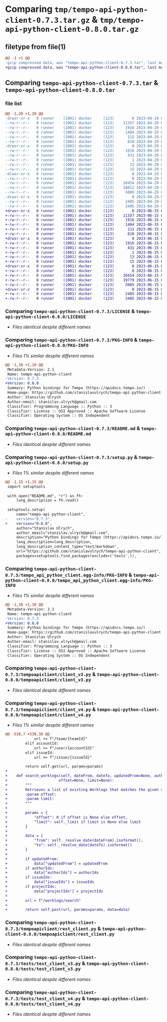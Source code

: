# Comparing `tmp/tempo-api-python-client-0.7.3.tar.gz` & `tmp/tempo-api-python-client-0.8.0.tar.gz`

## filetype from file(1)

```diff
@@ -1 +1 @@
-gzip compressed data, was "tempo-api-python-client-0.7.3.tar", last modified: Sat Apr 29 06:43:34 2023, max compression
+gzip compressed data, was "tempo-api-python-client-0.8.0.tar", last modified: Thu Jun 15 07:07:00 2023, max compression
```

## Comparing `tempo-api-python-client-0.7.3.tar` & `tempo-api-python-client-0.8.0.tar`

### file list

```diff
@@ -1,20 +1,20 @@
-drwxr-xr-x   0 runner    (1001) docker     (123)        0 2023-04-29 06:43:34.532554 tempo-api-python-client-0.7.3/
--rw-r--r--   0 runner    (1001) docker     (123)    11357 2023-04-29 06:43:21.000000 tempo-api-python-client-0.7.3/LICENSE
--rw-r--r--   0 runner    (1001) docker     (123)     1916 2023-04-29 06:43:34.532554 tempo-api-python-client-0.7.3/PKG-INFO
--rw-r--r--   0 runner    (1001) docker     (123)     1404 2023-04-29 06:43:21.000000 tempo-api-python-client-0.7.3/README.md
--rw-r--r--   0 runner    (1001) docker     (123)      112 2023-04-29 06:43:34.532554 tempo-api-python-client-0.7.3/setup.cfg
--rw-r--r--   0 runner    (1001) docker     (123)      810 2023-04-29 06:43:21.000000 tempo-api-python-client-0.7.3/setup.py
-drwxr-xr-x   0 runner    (1001) docker     (123)        0 2023-04-29 06:43:34.532554 tempo-api-python-client-0.7.3/tempo_api_python_client.egg-info/
--rw-r--r--   0 runner    (1001) docker     (123)     1916 2023-04-29 06:43:34.000000 tempo-api-python-client-0.7.3/tempo_api_python_client.egg-info/PKG-INFO
--rw-r--r--   0 runner    (1001) docker     (123)      431 2023-04-29 06:43:34.000000 tempo-api-python-client-0.7.3/tempo_api_python_client.egg-info/SOURCES.txt
--rw-r--r--   0 runner    (1001) docker     (123)        1 2023-04-29 06:43:34.000000 tempo-api-python-client-0.7.3/tempo_api_python_client.egg-info/dependency_links.txt
--rw-r--r--   0 runner    (1001) docker     (123)       13 2023-04-29 06:43:34.000000 tempo-api-python-client-0.7.3/tempo_api_python_client.egg-info/requires.txt
--rw-r--r--   0 runner    (1001) docker     (123)       15 2023-04-29 06:43:34.000000 tempo-api-python-client-0.7.3/tempo_api_python_client.egg-info/top_level.txt
-drwxr-xr-x   0 runner    (1001) docker     (123)        0 2023-04-29 06:43:34.532554 tempo-api-python-client-0.7.3/tempoapiclient/
--rw-r--r--   0 runner    (1001) docker     (123)        0 2023-04-29 06:43:21.000000 tempo-api-python-client-0.7.3/tempoapiclient/__init__.py
--rw-r--r--   0 runner    (1001) docker     (123)    10454 2023-04-29 06:43:21.000000 tempo-api-python-client-0.7.3/tempoapiclient/client_v3.py
--rw-r--r--   0 runner    (1001) docker     (123)    18812 2023-04-29 06:43:21.000000 tempo-api-python-client-0.7.3/tempoapiclient/client_v4.py
--rw-r--r--   0 runner    (1001) docker     (123)     5005 2023-04-29 06:43:21.000000 tempo-api-python-client-0.7.3/tempoapiclient/rest_client.py
-drwxr-xr-x   0 runner    (1001) docker     (123)        0 2023-04-29 06:43:34.532554 tempo-api-python-client-0.7.3/tests/
--rw-r--r--   0 runner    (1001) docker     (123)     2485 2023-04-29 06:43:21.000000 tempo-api-python-client-0.7.3/tests/test_client_v3.py
--rw-r--r--   0 runner    (1001) docker     (123)     2485 2023-04-29 06:43:21.000000 tempo-api-python-client-0.7.3/tests/test_client_v4.py
+drwxr-xr-x   0 runner    (1001) docker     (123)        0 2023-06-15 07:07:00.922951 tempo-api-python-client-0.8.0/
+-rw-r--r--   0 runner    (1001) docker     (123)    11357 2023-06-15 07:06:51.000000 tempo-api-python-client-0.8.0/LICENSE
+-rw-r--r--   0 runner    (1001) docker     (123)     1916 2023-06-15 07:07:00.922951 tempo-api-python-client-0.8.0/PKG-INFO
+-rw-r--r--   0 runner    (1001) docker     (123)     1404 2023-06-15 07:06:51.000000 tempo-api-python-client-0.8.0/README.md
+-rw-r--r--   0 runner    (1001) docker     (123)      112 2023-06-15 07:07:00.922951 tempo-api-python-client-0.8.0/setup.cfg
+-rw-r--r--   0 runner    (1001) docker     (123)      810 2023-06-15 07:06:51.000000 tempo-api-python-client-0.8.0/setup.py
+drwxr-xr-x   0 runner    (1001) docker     (123)        0 2023-06-15 07:07:00.922951 tempo-api-python-client-0.8.0/tempo_api_python_client.egg-info/
+-rw-r--r--   0 runner    (1001) docker     (123)     1916 2023-06-15 07:07:00.000000 tempo-api-python-client-0.8.0/tempo_api_python_client.egg-info/PKG-INFO
+-rw-r--r--   0 runner    (1001) docker     (123)      431 2023-06-15 07:07:00.000000 tempo-api-python-client-0.8.0/tempo_api_python_client.egg-info/SOURCES.txt
+-rw-r--r--   0 runner    (1001) docker     (123)        1 2023-06-15 07:07:00.000000 tempo-api-python-client-0.8.0/tempo_api_python_client.egg-info/dependency_links.txt
+-rw-r--r--   0 runner    (1001) docker     (123)       13 2023-06-15 07:07:00.000000 tempo-api-python-client-0.8.0/tempo_api_python_client.egg-info/requires.txt
+-rw-r--r--   0 runner    (1001) docker     (123)       15 2023-06-15 07:07:00.000000 tempo-api-python-client-0.8.0/tempo_api_python_client.egg-info/top_level.txt
+drwxr-xr-x   0 runner    (1001) docker     (123)        0 2023-06-15 07:07:00.922951 tempo-api-python-client-0.8.0/tempoapiclient/
+-rw-r--r--   0 runner    (1001) docker     (123)        0 2023-06-15 07:06:51.000000 tempo-api-python-client-0.8.0/tempoapiclient/__init__.py
+-rw-r--r--   0 runner    (1001) docker     (123)    10454 2023-06-15 07:06:51.000000 tempo-api-python-client-0.8.0/tempoapiclient/client_v3.py
+-rw-r--r--   0 runner    (1001) docker     (123)    19779 2023-06-15 07:06:51.000000 tempo-api-python-client-0.8.0/tempoapiclient/client_v4.py
+-rw-r--r--   0 runner    (1001) docker     (123)     5005 2023-06-15 07:06:51.000000 tempo-api-python-client-0.8.0/tempoapiclient/rest_client.py
+drwxr-xr-x   0 runner    (1001) docker     (123)        0 2023-06-15 07:07:00.922951 tempo-api-python-client-0.8.0/tests/
+-rw-r--r--   0 runner    (1001) docker     (123)     2485 2023-06-15 07:06:51.000000 tempo-api-python-client-0.8.0/tests/test_client_v3.py
+-rw-r--r--   0 runner    (1001) docker     (123)     2485 2023-06-15 07:06:51.000000 tempo-api-python-client-0.8.0/tests/test_client_v4.py
```

### Comparing `tempo-api-python-client-0.7.3/LICENSE` & `tempo-api-python-client-0.8.0/LICENSE`

 * *Files identical despite different names*

### Comparing `tempo-api-python-client-0.7.3/PKG-INFO` & `tempo-api-python-client-0.8.0/PKG-INFO`

 * *Files 1% similar despite different names*

```diff
@@ -1,10 +1,10 @@
 Metadata-Version: 2.1
 Name: tempo-api-python-client
-Version: 0.7.3
+Version: 0.8.0
 Summary: Python bindings for Tempo (https://apidocs.tempo.io/)
 Home-page: https://github.com/stanislavulrych/tempo-api-python-client
 Author: Stanislav Ulrych
 Author-email: stanislav.ulrych@gmail.com
 Classifier: Programming Language :: Python :: 3
 Classifier: License :: OSI Approved :: Apache Software License
 Classifier: Operating System :: OS Independent
```

### Comparing `tempo-api-python-client-0.7.3/README.md` & `tempo-api-python-client-0.8.0/README.md`

 * *Files identical despite different names*

### Comparing `tempo-api-python-client-0.7.3/setup.py` & `tempo-api-python-client-0.8.0/setup.py`

 * *Files 1% similar despite different names*

```diff
@@ -1,15 +1,15 @@
 import setuptools
 
 with open("README.md", "r") as fh:
     long_description = fh.read()
 
 setuptools.setup(
     name="tempo-api-python-client",
-    version="0.7.3",
+    version="0.8.0",
     author="Stanislav Ulrych",
     author_email="stanislav.ulrych@gmail.com",
     description="Python bindings for Tempo (https://apidocs.tempo.io/)",
     long_description=long_description,
     long_description_content_type="text/markdown",
     url="https://github.com/stanislavulrych/tempo-api-python-client",
     packages=setuptools.find_packages(exclude=('tests',)),
```

### Comparing `tempo-api-python-client-0.7.3/tempo_api_python_client.egg-info/PKG-INFO` & `tempo-api-python-client-0.8.0/tempo_api_python_client.egg-info/PKG-INFO`

 * *Files 1% similar despite different names*

```diff
@@ -1,10 +1,10 @@
 Metadata-Version: 2.1
 Name: tempo-api-python-client
-Version: 0.7.3
+Version: 0.8.0
 Summary: Python bindings for Tempo (https://apidocs.tempo.io/)
 Home-page: https://github.com/stanislavulrych/tempo-api-python-client
 Author: Stanislav Ulrych
 Author-email: stanislav.ulrych@gmail.com
 Classifier: Programming Language :: Python :: 3
 Classifier: License :: OSI Approved :: Apache Software License
 Classifier: Operating System :: OS Independent
```

### Comparing `tempo-api-python-client-0.7.3/tempoapiclient/client_v3.py` & `tempo-api-python-client-0.8.0/tempoapiclient/client_v3.py`

 * *Files identical despite different names*

### Comparing `tempo-api-python-client-0.7.3/tempoapiclient/client_v4.py` & `tempo-api-python-client-0.8.0/tempoapiclient/client_v4.py`

 * *Files 1% similar despite different names*

```diff
@@ -538,7 +538,38 @@
             url += f"/team/{teamId}"
         elif accountId:
             url += f"/user/{accountId}"
         elif issueId:
             url += f"/issue/{issueId}"
 
         return self.get(url, params=params)
+
+    def search_worklogs(self, dateFrom, dateTo, updatedFrom=None, authorIds=None, issueIds=None, projectIds=None,
+                     	offset=None, limit=None):
+        """
+        Retrieves a list of existing Worklogs that matches the given search parameter.
+        :param offset:
+        :param limit:
+        """
+
+        params = {
+            "offset": 0 if offset is None else offset,
+            "limit": self._limit if limit is None else limit
+        }
+
+        data = {
+            "from": self._resolve_date(dateFrom).isoformat(),
+            "to": self._resolve_date(dateTo).isoformat()
+        }
+
+        if updatedFrom:
+            data["updatedFrom"] = updatedFrom
+        if authorIds:
+            data["authorIds"] = authorIds
+        if issueIds:
+            data["issueIds"] = issueIds
+        if projectIds:
+            data["projectIds"] = projectIds
+
+        url = f"/worklogs/search"
+
+        return self.post(url, params=params, data=data)
```

### Comparing `tempo-api-python-client-0.7.3/tempoapiclient/rest_client.py` & `tempo-api-python-client-0.8.0/tempoapiclient/rest_client.py`

 * *Files identical despite different names*

### Comparing `tempo-api-python-client-0.7.3/tests/test_client_v3.py` & `tempo-api-python-client-0.8.0/tests/test_client_v3.py`

 * *Files identical despite different names*

### Comparing `tempo-api-python-client-0.7.3/tests/test_client_v4.py` & `tempo-api-python-client-0.8.0/tests/test_client_v4.py`

 * *Files identical despite different names*

